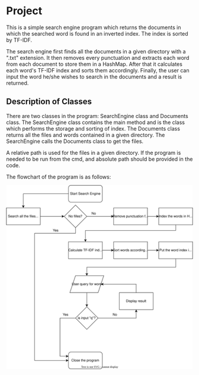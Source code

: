 # Project

This is a simple search engine program which returns the documents in which the searched word is found in an inverted index. The index is sorted by TF-IDF. 

The search engine first finds all the documents in a given directory with a ".txt" extension. It then removes every punctuation and extracts each word from each document to store them in a HashMap. After that it calculates each word's TF-IDF index and sorts them accordingly. Finally, the user can input the word he/she wishes to search in the documents and a result is returned.

## Description of Classes
There are two classes in the program: SearchEngine class and Documents class. The SearchEngine class contains the main method and is the class which performs the storage and sorting of index. The Documents class returns all the files and words contained in a given directory. The SearchEngine calls the Documents class to get the files.

A relative path is used for the files in a given directory. If the program is needed to be run from the cmd, and absolute path should be provided in the code.

The flowchart of the program is as follows:


![img](FlowChart.svg)